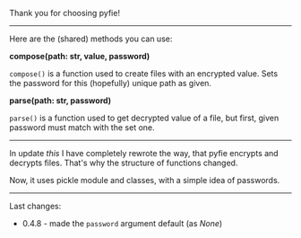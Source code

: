 Thank you for choosing pyfie!

------------------------------------------

Here are the (shared) methods you can use:

**compose(path: str, value, password)**

`compose()` is a function used to create files with an encrypted value. Sets the password for this (hopefully) unique path as given.

**parse(path: str, password)**

`parse()` is a function used to get decrypted value of a file, but first, given password must match with the set one.

------------------------------------------------------------------------------------------------------------------------------------------

In update *this* I have completely rewrote the way, that pyfie encrypts and decrypts files. That's why the structure of functions changed.

Now, it uses pickle module and classes, with a simple idea of passwords. 

-------------

Last changes:

* 0.4.8 - made the `password` argument default (as *None*)

